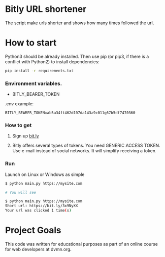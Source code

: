 # Bitly URL shortener
The script make urls shorter and shows how many times followed the url. 

# How to start

Python3 should be already installed. Then use pip (or pip3, if there is a conflict with Python2) to install dependencies:

```bash
pip install -r requirements.txt
```

### Environment variables.

- BITLY_BEARER_TOKEN

.env example:

```
BITLY_BEARER_TOKEN=ab5a34ft462d107da143a9c011g67b5df7470360
```
### How to get

1. Sign up [bit.ly](https://bit.ly)

2. Bitly offers several types of tokens. You need GENERIC ACCESS TOKEN. Use e-mail instead of social networks. It will simplify receiving a token.

### Run

Launch on Linux or Windows as simple

```bash
$ python main.py https://mysite.com

# You will see

$ python main.py https://mysite.com
Short url: https://bit.ly/3x9NyXX
Your url was clicked 1 time(s) 
```

# Project Goals

This code was written for educational purposes as part of an online course for web developers at dvmn.org.
